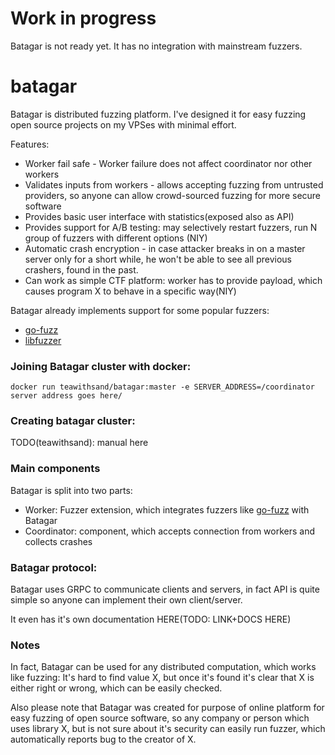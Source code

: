 # Work in progress
Batagar is not ready yet. It has no integration with mainstream fuzzers.


# batagar 

Batagar is distributed fuzzing platform. I've designed it for easy fuzzing open source projects on my VPSes with minimal effort.

Features:
- Worker fail safe - Worker failure does not affect coordinator nor other workers
- Validates inputs from workers - allows accepting fuzzing from untrusted providers, so anyone can allow crowd-sourced fuzzing for more secure software
- Provides basic user interface with statistics(exposed also as API)
- Provides support for A/B testing: may selectively restart fuzzers, run N group of fuzzers with different options (NIY)
- Automatic crash encryption - in case attacker breaks in on a master server only for a short while, he won't be able to see all previous crashers, found in the past.
- Can work as simple CTF platform: worker has to provide payload, which causes program X to behave in a specific way(NIY)

Batagar already implements support for some popular fuzzers:
- [go-fuzz](https://github.com/dvyukov/go-fuzz)
- [libfuzzer](https://llvm.org/docs/LibFuzzer.html)

### Joining Batagar cluster with docker:
`docker run teawithsand/batagar:master -e SERVER_ADDRESS=/coordinator server address goes here/`

### Creating batagar cluster:
TODO(teawithsand): manual here

### Main components
Batagar is split into two parts:
- Worker: Fuzzer extension, which integrates fuzzers like [go-fuzz](https://github.com/dvyukov/go-fuzz) with Batagar
- Coordinator: component, which accepts connection from workers and collects crashes

### Batagar protocol:
Batagar uses GRPC to communicate clients and servers, in fact API is quite simple so anyone can implement their own client/server.

It even has it's own documentation HERE(TODO: LINK+DOCS HERE)

### Notes
In fact, Batagar can be used for any distributed computation, which works like fuzzing: It's hard to find value X, but once it's found it's clear that X is either right or wrong, which can be easily checked.

Also please note that Batagar was created for purpose of online platform for easy fuzzing of open source software, so any company or person which uses library X, but is not sure about it's security can easily run fuzzer, which automatically reports bug to the creator of X.